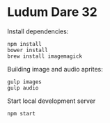 Ludum Dare 32
===

Install dependencies:

```
npm install
bower install
brew install imagemagick
```

Building image and audio aprites:

```
gulp images
gulp audio
```

Start local development server

```
npm start
```
